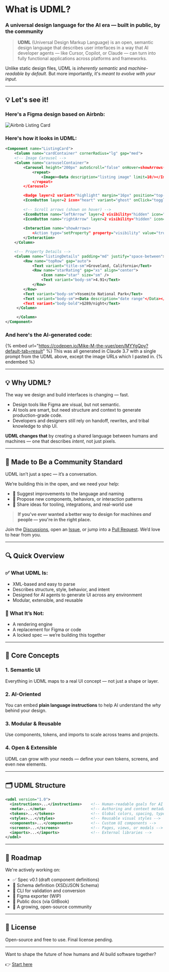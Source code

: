 # What is UDML?

### A universal design language for the AI era — built in public, by the community

> **UDML** (Universal Design Markup Language) is an open, semantic design language that describes user interfaces in a way that AI developer agents — like Cursor, Copilot, or Claude — can turn into fully functional applications across platforms and frameworks.

Unlike static design files, UDML is _inherently semantic_ and _machine-readable by default_. But more importantly, it's _meant to evolve with your input._

***

## 💡 Let's see it!

### Here's a Figma design based on Airbnb:

![Airbnb Listing Card](https://universaldesign.io/assets/ListingCard.svg)

### Here's how it looks in UDML:

```xml
<Component name="ListingCard">
	<Column name="cardContainer" cornerRadius="lg" gap="med">
	<!-- Image Carousel -->
	<Column name="carouselContainer">
 		<Carousel height="200px" autoScroll="false" onHover=showArrows(leftArrow, RightArrow) dotIndicators="true">
			<repeat>
				<Image><Data description="listing image" limit=10/></Image>
			</repeat>
		</Carousel>

		<Badge layer=2 variant="highlight" margin="16px" position="top-left">Superhost</Badge>
		<IconButton layer=2 icon="heart" variant="ghost" onClick="toggleFavorite" position="top-right" />
		
		<!-- Scroll arrows (shown on hover) -->
		<IconButton name="leftArrow" layer=2 visibility="hidden" icon="chevron-left" onClick="previousSlide" position="center-left"/>
		<IconButton name="rightArrow" layer=2 visibility="hidden" icon="chevron-right" onClick="nextSlide" position="center-right"/>
		
		<Interaction name="showArrows>
			<Action type="setProperty" property="visibility" value="true">
		</Interaction>
	</Column>

	<!-- Property Details -->
	<Column name="listingDetails" padding="md" justify="space-between">
		<Row name="topRow" gap="auto">
			<Text variant="title-sm">Groveland, California</Text>
			<Row name="starRating" gap="xs" align="center">
				<Icon name="star" size="sm" />
				<Text variant="body-sm">4.91</Text>
			</Row>
		</Row>
		<Text variant="body-sm">Yosemite National Park</Text>
		<Text variant="body-sm"><Data description="date range"</Data></Text>
		<Text variant="body-bold">$289/night</Text>
	 </Column>

	 </Column>
</Component>
```

### And here's the AI-generated code:

{% embed url="https://codepen.io/Mike-M-the-vuer/pen/MYYgQpy?default-tab=result" %}
This was all generated in Claude 3.7 with a single prompt from the UDML above, except the image URLs which I pasted in.
{% endembed %}

***

## 💡 Why UDML?

The way we design and build interfaces is changing — fast.

* Design tools like Figma are visual, but not semantic.
* AI tools are smart, but need structure and context to generate production-grade code.
* Developers and designers still rely on handoff, rewrites, and tribal knowledge to ship UI.

**UDML changes that** by creating a shared language between humans and machines — one that describes _intent_, not just pixels.

***

## 🤝 Made to Be a Community Standard

UDML isn’t just a spec — it’s a conversation.

We’re building this in the open, and we need your help:

* 📐 Suggest improvements to the language and naming
* 🧩 Propose new components, behaviors, or interaction patterns
* 🔌 Share ideas for tooling, integrations, and real-world use

> **If you've ever wanted a better way to design for machines&#x20;**_**and**_**&#x20;people — you're in the right place.**

Join the [Discussions](discussions/), open an [Issue](issues/), or jump into a [Pull Request](pulls/). We’d love to hear from you.

***

## 🔍 Quick Overview

### ✅ What UDML Is:

* XML-based and easy to parse
* Describes structure, style, behavior, and intent
* Designed for AI agents to generate UI across any environment
* Modular, extensible, and reusable

### 🚫 What It’s Not:

* A rendering engine
* A replacement for Figma or code
* A locked spec — we’re building this together

***

## 🧠 Core Concepts

### 1. **Semantic UI**

Everything in UDML maps to a real UI concept — not just a shape or layer.

### 2. **AI-Oriented**

You can embed **plain language instructions** to help AI understand the _why_ behind your design.

### 3. **Modular & Reusable**

Use components, tokens, and imports to scale across teams and projects.

### 4. **Open & Extensible**

UDML can grow with your needs — define your own tokens, screens, and even new elements.

***

## 🗂 UDML Structure

```xml
<udml version="1.0">
  <instructions>...</instructions>    <!-- Human-readable goals for AI -->
  <meta>...</meta>                    <!-- Authoring and context metadata -->
  <tokens>...</tokens>                <!-- Global colors, spacing, typography -->
  <styles>...</styles>                <!-- Reusable visual styles -->
  <components>...</components>        <!-- Custom UI components -->
  <screens>...</screens>              <!-- Pages, views, or modals -->
  <imports>...</imports>              <!-- External libraries -->
</udml>
```

***

## 🔭 Roadmap

We're actively working on:

* ✅ Spec v0.1 (draft component definitions)
* 🔄 Schema definition (XSD/JSON Schema)
* 🔧 CLI for validation and conversion
* 🧩 Figma exporter (WIP)
* 📘 Public docs (via GitBook)
* 🌱 A growing, open-source community

***

## 🪪 License

Open-source and free to use. Final license pending.

***

Want to shape the future of how humans and AI build software together?

👉 [Start here](discussions/)
